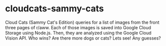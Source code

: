 # cloudcats-sammy-cats

Cloud Cats (Sammy Cat's Edition) queries for a list of images from the front  three pages of r/aww. Each of those images is saved into Google Cloud Storage using Node.js.  Then, they are analyzed using the Google Cloud Vision API.  Who wins? Are there more dogs or cats? Lets see! Any guesses?
